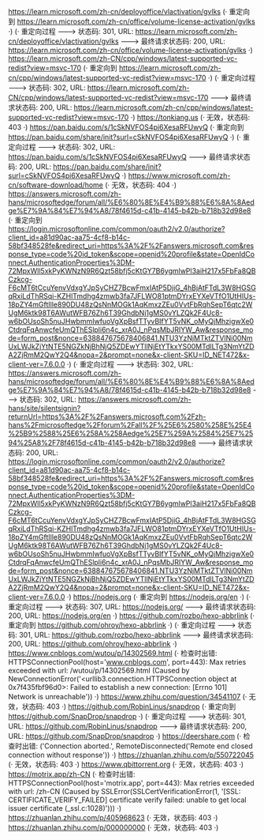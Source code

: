https://learn.microsoft.com/zh-cn/deployoffice/vlactivation/gvlks (· 重定向到 https://learn.microsoft.com/zh-cn/office/volume-license-activation/gvlks ·)
(· 重定向过程 ---> 状态码: 301, URL: https://learn.microsoft.com/zh-cn/deployoffice/vlactivation/gvlks ---> 最终请求状态码: 200, URL: https://learn.microsoft.com/zh-cn/office/volume-license-activation/gvlks ·)
https://learn.microsoft.com/zh-CN/cpp/windows/latest-supported-vc-redist?view=msvc-170 (· 重定向到 https://learn.microsoft.com/zh-cn/cpp/windows/latest-supported-vc-redist?view=msvc-170 ·)
(· 重定向过程 ---> 状态码: 302, URL: https://learn.microsoft.com/zh-CN/cpp/windows/latest-supported-vc-redist?view=msvc-170 ---> 最终请求状态码: 200, URL: https://learn.microsoft.com/zh-cn/cpp/windows/latest-supported-vc-redist?view=msvc-170 ·)
https://tonkiang.us (· 无效，状态码: 403 ·)
https://pan.baidu.com/s/1cSkNVFOS4pi6XesaRFUwyQ (· 重定向到 https://pan.baidu.com/share/init?surl=cSkNVFOS4pi6XesaRFUwyQ ·)
(· 重定向过程 ---> 状态码: 302, URL: https://pan.baidu.com/s/1cSkNVFOS4pi6XesaRFUwyQ ---> 最终请求状态码: 200, URL: https://pan.baidu.com/share/init?surl=cSkNVFOS4pi6XesaRFUwyQ ·)
https://www.microsoft.com/zh-cn/software-download/home (· 无效，状态码: 404 ·)
https://answers.microsoft.com/zh-hans/microsoftedge/forum/all/%E6%80%8E%E4%B9%88%E6%8A%8Aedge%E7%9A%84%E7%94%A8/78f4615d-c41b-4145-b42b-b718b32d98e8 (· 重定向到 https://login.microsoftonline.com/common/oauth2/v2.0/authorize?client_id=a81d90ac-aa75-4cf8-b14c-58bf348528fe&redirect_uri=https%3A%2F%2Fanswers.microsoft.com&response_type=code%20id_token&scope=openid%20profile&state=OpenIdConnect.AuthenticationProperties%3DM-72MpxWll5xkPyKWNzN9R6Qzt58bfj5cKtGY7B6ygmlwPl3aiH217x5FbFa8QBCzkcg-F6cMT6tCcuYenvVdxgYJpSyCHZ7BcwFmxIAtP5DjiG_4hBjAtFTdL3W8HGSGqRxiLdThRSqi-KZHlTmdhg4zmwb3fa7JFLWO81ptmDYrxEYXeVTfO1UtHIUs-18pZY4mGftIlle890DU48zQsNnMOGk1AqKmxzZEu0VvtFbRqhSepT6qtc2WUgM6ktk98T6AWutWFB76Zh6T39GhdbNj1gMS0vYLZQk2F4Uc8-w6bOUsoSh5nuJHwbmmIwfuoVgXpBsfTTyvBIfYT5vNK_oMyQjMhzigwXe0CtdrqFqAnwcfeUmQThESlpli6n4c_xrA0J_nPqsMbJRIYW_Aw&response_mode=form_post&nonce=638847675678406841.NTU3YzNjMTktZTVlNi00NmUxLWJkZjYtNTE5NGZkNjBhNjQ5ZDEwYTllNjEtYTkxYS00MTdlLTg3NmYtZDA2ZjRmM2QwY2Q4&nopa=2&prompt=none&x-client-SKU=ID_NET472&x-client-ver=7.6.0.0 ·)
(· 重定向过程 ---> 状态码: 302, URL: https://answers.microsoft.com/zh-hans/microsoftedge/forum/all/%E6%80%8E%E4%B9%88%E6%8A%8Aedge%E7%9A%84%E7%94%A8/78f4615d-c41b-4145-b42b-b718b32d98e8 ---> 状态码: 302, URL: https://answers.microsoft.com/zh-hans/site/silentsignin?returnUrl=https%3A%2F%2Fanswers.microsoft.com%2Fzh-hans%2Fmicrosoftedge%2Fforum%2Fall%2F%25E6%2580%258E%25E4%25B9%2588%25E6%258A%258Aedge%25E7%259A%2584%25E7%2594%25A8%2F78f4615d-c41b-4145-b42b-b718b32d98e8 ---> 最终请求状态码: 200, URL: https://login.microsoftonline.com/common/oauth2/v2.0/authorize?client_id=a81d90ac-aa75-4cf8-b14c-58bf348528fe&redirect_uri=https%3A%2F%2Fanswers.microsoft.com&response_type=code%20id_token&scope=openid%20profile&state=OpenIdConnect.AuthenticationProperties%3DM-72MpxWll5xkPyKWNzN9R6Qzt58bfj5cKtGY7B6ygmlwPl3aiH217x5FbFa8QBCzkcg-F6cMT6tCcuYenvVdxgYJpSyCHZ7BcwFmxIAtP5DjiG_4hBjAtFTdL3W8HGSGqRxiLdThRSqi-KZHlTmdhg4zmwb3fa7JFLWO81ptmDYrxEYXeVTfO1UtHIUs-18pZY4mGftIlle890DU48zQsNnMOGk1AqKmxzZEu0VvtFbRqhSepT6qtc2WUgM6ktk98T6AWutWFB76Zh6T39GhdbNj1gMS0vYLZQk2F4Uc8-w6bOUsoSh5nuJHwbmmIwfuoVgXpBsfTTyvBIfYT5vNK_oMyQjMhzigwXe0CtdrqFqAnwcfeUmQThESlpli6n4c_xrA0J_nPqsMbJRIYW_Aw&response_mode=form_post&nonce=638847675678406841.NTU3YzNjMTktZTVlNi00NmUxLWJkZjYtNTE5NGZkNjBhNjQ5ZDEwYTllNjEtYTkxYS00MTdlLTg3NmYtZDA2ZjRmM2QwY2Q4&nopa=2&prompt=none&x-client-SKU=ID_NET472&x-client-ver=7.6.0.0 ·)
https://nodejs.org (· 重定向到 https://nodejs.org/en ·)
(· 重定向过程 ---> 状态码: 307, URL: https://nodejs.org/ ---> 最终请求状态码: 200, URL: https://nodejs.org/en ·)
https://github.com/rozbo/hexo-abbrlink (· 重定向到 https://github.com/ohroy/hexo-abbrlink ·)
(· 重定向过程 ---> 状态码: 301, URL: https://github.com/rozbo/hexo-abbrlink ---> 最终请求状态码: 200, URL: https://github.com/ohroy/hexo-abbrlink ·)
https://www.cnblogs.com/wutou/p/14302569.html (· 检查时出错: HTTPSConnectionPool(host='www.cnblogs.com', port=443): Max retries exceeded with url: /wutou/p/14302569.html (Caused by NewConnectionError('<urllib3.connection.HTTPSConnection object at 0x7f435fbf96d0>: Failed to establish a new connection: [Errno 101] Network is unreachable')) ·)
https://www.zhihu.com/question/34541107 (· 无效，状态码: 403 ·)
https://github.com/RobinLinus/snapdrop (· 重定向到 https://github.com/SnapDrop/snapdrop ·)
(· 重定向过程 ---> 状态码: 301, URL: https://github.com/RobinLinus/snapdrop ---> 最终请求状态码: 200, URL: https://github.com/SnapDrop/snapdrop ·)
https://deershare.com (· 检查时出错: ('Connection aborted.', RemoteDisconnected('Remote end closed connection without response')) ·)
https://zhuanlan.zhihu.com/p/550722045 (· 无效，状态码: 403 ·)
https://www.qbittorrent.org (· 无效，状态码: 403 ·)
https://motrix.app/zh-CN (· 检查时出错: HTTPSConnectionPool(host='motrix.app', port=443): Max retries exceeded with url: /zh-CN (Caused by SSLError(SSLCertVerificationError(1, '[SSL: CERTIFICATE_VERIFY_FAILED] certificate verify failed: unable to get local issuer certificate (_ssl.c:1028)'))) ·)
https://zhuanlan.zhihu.com/p/405968623 (· 无效，状态码: 403 ·)
https://zhuanlan.zhihu.com/p/000000000 (· 无效，状态码: 403 ·)
